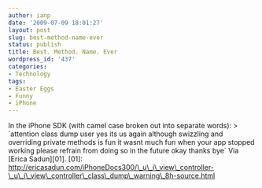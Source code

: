 ```yaml
---
author: ianp
date: '2009-07-09 18:01:27'
layout: post
slug: best-method-name-ever
status: publish
title: Best. Method. Name. Ever
wordpress_id: '437'
categories:
- Technology
tags:
- Easter Eggs
- Funny
- iPhone
---
```


In the iPhone SDK (with camel case broken out into separate words): \>
\`attention class dump user yes its us again although swizzling and
overriding private methods is fun it wasnt much fun when your app
stopped working please refrain from doing so in the future okay thanks
bye\` Via [Erica Sadun][01]. [01]:
http://ericasadun.com/iPhoneDocs300/\_u\_i\_view\_controller-\_u\_i\_view\_controller\_class\_dump\_warning\_8h-source.html
